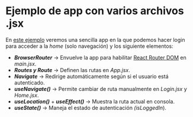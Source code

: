 # Ejemplo de app con varios archivos .jsx

En [este ejemplo](../react-router-dom-test/) veremos una sencilla app en la que podemos hacer login para acceder a la *home* (solo navegación) y los siguiente elementos:

* ***BrowserRouter*** → Envuelve la app para habilitar [React Router DOM](../../../GLOSARIO.md#react-router-dom) en *main.jsx*.
* ***Routes y Route*** → Definen las rutas en *App.jsx*.
* ***Navigate*** → Redirige automáticamente según si el usuario está autenticado.
* ***useNavigate()*** → Permite cambiar de ruta manualmente en *Login.jsx* y *Home.jsx*.
* ***useLocation()*** + ***useEffect()*** → Muestra la ruta actual en consola.
* ***useState()*** → Maneja el estado de autenticación *(isLoggedIn*).